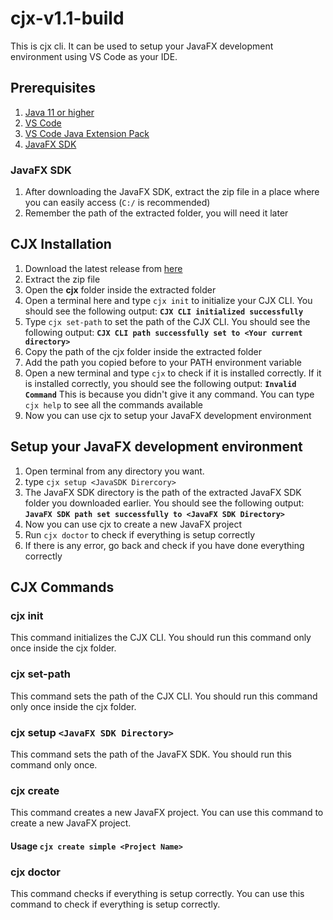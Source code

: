 # cjx-v1.1-build
This is cjx cli. It can be used to setup your JavaFX development environment using VS Code as your IDE. 

## Prerequisites

1. [Java 11 or higher](https://www.oracle.com/java/technologies/javase-jdk11-downloads.html)
2. [VS Code](https://code.visualstudio.com/download)
3. [VS Code Java Extension Pack](https://marketplace.visualstudio.com/items?itemName=vscjava.vscode-java-pack)
4. [JavaFX SDK](https://gluonhq.com/products/javafx/)

### JavaFX SDK

1. After downloading the JavaFX SDK, extract the zip file in a place where you can easily access (`C:/` is recommended)
2. Remember the path of the extracted folder, you will need it later


## CJX Installation

1. Download the latest release from [here](https://github.com/dagimg-dot/cjx-v1.1-build.git)
2. Extract the zip file
3. Open the **cjx** folder inside the extracted folder
4. Open a terminal here and type `cjx init` to initialize your CJX CLI. You should see the following output: **`CJX CLI initialized successfully`**
5. Type `cjx set-path` to set the path of the CJX CLI. You should see the following output: **`CJX CLI path successfully set to <Your current directory>`**
5. Copy the path of the cjx folder inside the extracted folder
6. Add the path you copied before to your PATH environment variable
7. Open a new terminal and type `cjx` to check if it is installed correctly. If it is installed correctly, you should see the following output: **`Invalid Command`** This is because you didn't give it any command. You can type `cjx help` to see all the commands available
8. Now you can use cjx to setup your JavaFX development environment

## Setup your JavaFX development environment

1. Open terminal from any directory you want.
2. type `cjx setup <JavaSDK Dirercory>`
3. The JavaFX SDK directory is the path of the extracted JavaFX SDK folder you downloaded earlier. You should see the following output: **`JavaFX SDK path set successfully to <JavaFX SDK Directory>`**
4. Now you can use cjx to create a new JavaFX project
5. Run `cjx doctor` to check if everything is setup correctly
6. If there is any error, go back and check if you have done everything correctly
## CJX Commands

### cjx init

This command initializes the CJX CLI. You should run this command only once inside the cjx folder.

### cjx set-path

This command sets the path of the CJX CLI. You should run this command only once inside the cjx folder.

### cjx setup `<JavaFX SDK Directory>`

This command sets the path of the JavaFX SDK. You should run this command only once.

### cjx create

This command creates a new JavaFX project. You can use this command to create a new JavaFX project.

#### Usage `cjx create simple <Project Name>`

### cjx doctor 

This command checks if everything is setup correctly. You can use this command to check if everything is setup correctly.


